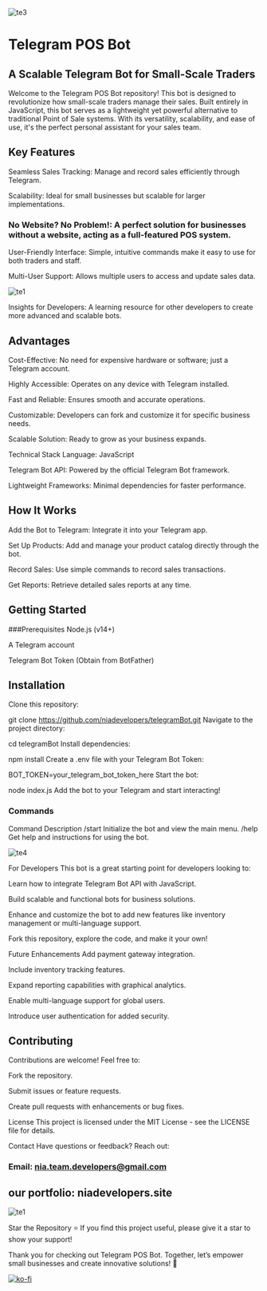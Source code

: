 

![te3](https://github.com/user-attachments/assets/7d17950b-47da-4c25-8f4c-e7fd0f009ab0)

# Telegram POS Bot
## A Scalable Telegram Bot for Small-Scale Traders

Welcome to the Telegram POS Bot repository! This bot is designed to revolutionize how small-scale traders manage their sales. Built entirely in JavaScript, this bot serves as a lightweight yet powerful alternative to traditional Point of Sale systems. With its versatility, scalability, and ease of use, it's the perfect personal assistant for your sales team.

## Key Features
Seamless Sales Tracking: Manage and record sales efficiently through Telegram.

Scalability: Ideal for small businesses but scalable for larger implementations.

### No Website? No Problem!: A perfect solution for businesses without a website, acting as a full-featured POS system.

User-Friendly Interface: Simple, intuitive commands make it easy to use for both traders and staff.

Multi-User Support: Allows multiple users to access and update sales data.

![te1](https://github.com/user-attachments/assets/33a6d08e-9a43-4a66-9f74-509fa24f7b6e)

Insights for Developers: A learning resource for other developers to create more advanced and scalable bots.

## Advantages
Cost-Effective: No need for expensive hardware or software; just a Telegram account.

Highly Accessible: Operates on any device with Telegram installed.

Fast and Reliable: Ensures smooth and accurate operations.

Customizable: Developers can fork and customize it for specific business needs.

Scalable Solution: Ready to grow as your business expands.

Technical Stack
Language: JavaScript

Telegram Bot API: Powered by the official Telegram Bot framework.

Lightweight Frameworks: Minimal dependencies for faster performance.

## How It Works
Add the Bot to Telegram: Integrate it into your Telegram app.

Set Up Products: Add and manage your product catalog directly through the bot.

Record Sales: Use simple commands to record sales transactions.

Get Reports: Retrieve detailed sales reports at any time.

## Getting Started
###Prerequisites
Node.js (v14+)

A Telegram account

Telegram Bot Token (Obtain from BotFather)

## Installation
Clone this repository:

git clone https://github.com/niadevelopers/telegramBot.git
Navigate to the project directory:

cd telegramBot
Install dependencies:

npm install
Create a .env file with your Telegram Bot Token:

BOT_TOKEN=your_telegram_bot_token_here
Start the bot:

node index.js
Add the bot to your Telegram and start interacting!

### Commands
Command	Description
/start	Initialize the bot and view the main menu.
/help	Get help and instructions for using the bot.

![te4](https://github.com/user-attachments/assets/dd073395-e2b1-4f38-aa37-c8fafb290da5)

For Developers
This bot is a great starting point for developers looking to:

Learn how to integrate Telegram Bot API with JavaScript.

Build scalable and functional bots for business solutions.

Enhance and customize the bot to add new features like inventory management or multi-language support.

Fork this repository, explore the code, and make it your own!

Future Enhancements
Add payment gateway integration.

Include inventory tracking features.

Expand reporting capabilities with graphical analytics.

Enable multi-language support for global users.

Introduce user authentication for added security.

## Contributing
Contributions are welcome! Feel free to:

Fork the repository.

Submit issues or feature requests.

Create pull requests with enhancements or bug fixes.

License
This project is licensed under the MIT License - see the LICENSE file for details.

Contact
Have questions or feedback? Reach out:


### Email: nia.team.developers@gmail.com

## our portfolio: niadevelopers.site

![te1](https://github.com/user-attachments/assets/b458c0e5-9076-4004-8623-40ec5579d998)


Star the Repository ⭐
If you find this project useful, please give it a star to show your support!

Thank you for checking out Telegram POS Bot. Together, let’s empower small businesses and create innovative solutions! 🚀


[![ko-fi](https://ko-fi.com/img/githubbutton_sm.svg)](https://ko-fi.com/T6T318OL3Q)
